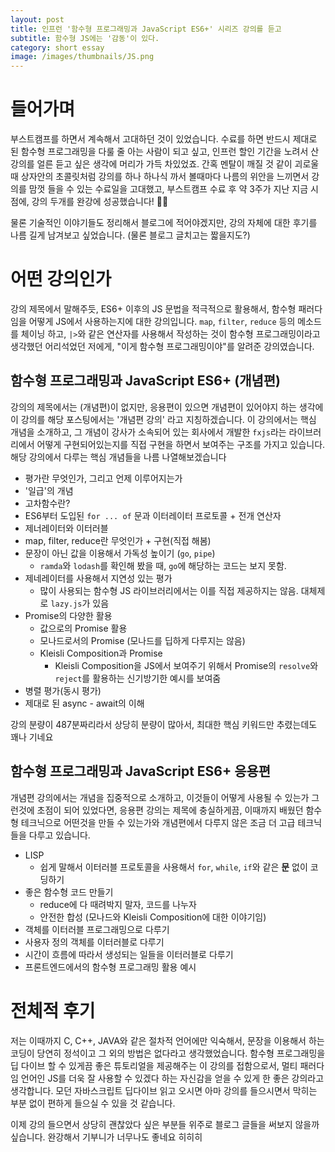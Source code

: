```yaml
---
layout: post
title: 인프런 '함수형 프로그래밍과 JavaScript ES6+' 시리즈 강의를 듣고
subtitle: 함수형 JS에는 '감동'이 있다.
category: short essay
image: /images/thumbnails/JS.png
---
```


# 들어가며

부스트캠프를 하면서 계속해서 고대하던 것이 있었습니다. 수료를 하면 반드시 제대로 된 함수형 프로그래밍을 다룰 줄 아는 사람이 되고 싶고, 인프런 할인 기간을 노려서 산 강의를 얼른 듣고 싶은 생각에 머리가 가득 차있었죠. 간혹 멘탈이 깨질 것 같이 괴로울 때 상자안의 초콜릿처럼 강의를 하나 하나식 까서 볼때마다 나름의 위안을 느끼면서 강의를 맘껏 들을 수 있는 수료일을 고대했고, 부스트캠프 수료 후 약 3주가 지난 지금 시점에, 강의 두개를 완강에 성공했습니다! 👏👏

물론 기술적인 이야기들도 정리해서 블로그에 적어야겠지만, 강의 자체에 대한 후기를 나름 길게 남겨보고 싶었습니다. (물론 블로그 글치고는 짧을지도?)

# 어떤 강의인가

강의 제목에서 말해주듯, ES6+ 이후의 JS 문법을 적극적으로 활용해서, 함수형 패러다임을 어떻게 JS에서 사용하는지에 대한 강의입니다. `map`, `filter`, `reduce` 등의 메소드를 체이닝 하고, `|>`와 같은 연산자를 사용해서 작성하는 것이 함수형 프로그래밍이라고 생각했던 어리석었던 저에게, "이게 함수형 프로그래밍이야"를 알려준 강의였습니다.

## 함수형 프로그래밍과 JavaScript ES6+ (개념편)

강의의 제목에서는 (개념편)이 없지만, 응용편이 있으면 개념편이 있어야지 하는 생각에 이 강의를 해당 포스팅에서는 '개념편 강의' 라고 지칭하겠습니다. 이 강의에서는 핵심 개념을 소개하고, 그 개념이 강사가 소속되어 있는 회사에서 개발한 `fxjs`라는 라이브러리에서 어떻게 구현되어있는지를 직접 구현을 하면서 보여주는 구조를 가지고 있습니다. 해당 강의에서 다루는 핵심 개념들을 나름 나열해보겠습니다

- 평가란 무엇인가, 그리고 언제 이루어지는가
- '일급'의 개념
- 고차함수란?
- ES6부터 도입된 `for ... of` 문과 이터레이터 프로토콜 + 전개 연산자
- 제너레이터와 이터러블
- map, filter, reduce란 무엇인가 + 구현(직접 해봄)
- 문장이 아닌 값을 이용해서 가독성 높이기 (`go`, `pipe`)
  - `ramda`와 `lodash`를 확인해 봤을 때, `go`에 해당하는 코드는 보지 못함.
- 제네레이터를 사용해서 지연성 있는 평가
  - 많이 사용되는 함수형 JS 라이브러리에서는 이를 직접 제공하지는 않음. 대체제로 `lazy.js`가 있음
- Promise의 다양한 활용
  - 값으로의 Promise 활용
  - 모나드로서의 Promise (모나드를 딥하게 다루지는 않음)
  - Kleisli Composition과 Promise
    - Kleisli Composition을 JS에서 보여주기 위해서 Promise의 `resolve`와 `reject`를 활용하는 신기방기한 예시를 보여줌
- 병렬 평가(동시 평가)
- 제대로 된 async - await의 이해

강의 분량이 487분짜리라서 상당히 분량이 많아서, 최대한 핵심 키워드만 추렸는데도 꽤나 기네요

## 함수형 프로그래밍과 JavaScript ES6+ 응용편

개념편 강의에서는 개념을 집중적으로 소개하고, 이것들이 어떻게 사용될 수 있는가 그런것에 초점이 되어 있었다면, 응용편 강의는 제목에 충실하게끔, 이때까지 배웠던 함수형 테크닉으로 어떤것을 만들 수 있는가와 개념편에서 다루지 않은 조금 더 고급 테크닉들을 다루고 있습니다.

- LISP
  - 쉽게 말해서 이터러블 프로토콜을 사용해서 `for`, `while`, `if`와 같은 **문** 없이 코딩하기
- 좋은 함수형 코드 만들기
  - reduce에 다 때려박지 말자, 코드를 나누자
  - 안전한 합성 (모나드와 Kleisli Composition에 대한 이야기임)
- 객체를 이터러블 프로그래밍으로 다루기
- 사용자 정의 객체를 이터러블로 다루기
- 시간이 흐름에 따라서 생성되는 일들을 이터러블로 다루기
- 프론트엔드에서의 함수형 프로그래밍 활용 예시

# 전체적 후기

저는 이때까지 C, C++, JAVA와 같은 절차적 언어에만 익숙해서, 문장을 이용해서 하는 코딩이 당연히 정석이고 그 외의 방법은 없다라고 생각했었습니다. 함수형 프로그래밍을 딥 다이브 할 수 있게끔 좋은 튜토리얼을 제공해주는 이 강의를 접함으로서, 멀티 패러다임 언어인 JS를 더욱 잘 사용할 수 있겠다 하는 자신감을 얻을 수 있게 한 좋은 강의라고 생각합니다. 모던 자바스크립트 딥다이브 읽고 오시면 아마 강의를 들으시면서 막히는 부분 없이 편하게 들으실 수 있을 것 같습니다.

이제 강의 들으면서 상당히 괜찮았다 싶은 부분들 위주로 블로그 글들을 써보지 않을까 싶습니다. 완강해서 기부니가 너무나도 좋네요 히히히

